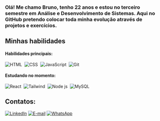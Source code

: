 <h3>Olá! Me chamo Bruno, tenho 22 anos e estou no terceiro semestre em Análise e Desenvolvimento de Sistemas. Aqui no GitHub pretendo colocar toda minha evolução através de projetos e exercícios.</h3>

## Minhas habilidades

#### Habilidades principais:

![HTML](https://img.shields.io/badge/HTML5-E34F26?style=for-the-badge&logo=html5&logoColor=white)&nbsp;
![CSS](https://img.shields.io/badge/CSS3-1572B6?style=for-the-badge&logo=css3&logoColor=white)&nbsp;
![JavaScript](https://img.shields.io/badge/JavaScript-F7DF1E?style=for-the-badge&logo=javascript&logoColor=black)&nbsp;
![Git](https://img.shields.io/badge/GIT-E44C30?style=for-the-badge&logo=git&logoColor=white)&nbsp;

#### Estudando no momento:

![React](https://img.shields.io/badge/React-20232A?style=for-the-badge&logo=react&logoColor=61DAFB)&nbsp;
![Tailwind](https://img.shields.io/badge/Tailwind_CSS-38B2AC?style=for-the-badge&logo=tailwind-css&logoColor=white)&nbsp;
![Node js](https://img.shields.io/badge/Node%20js-339933?style=for-the-badge&logo=nodedotjs&logoColor=white)&nbsp;
![MySQL](https://img.shields.io/badge/MySQL-005C84?style=for-the-badge&logo=mysql&logoColor=white)&nbsp;

## Contatos:

<div>
<a href="https://www.linkedin.com/in/bruno-santana-artismo-b90773293/" target="_blank"> <img src="https://img.shields.io/badge/-LinkedIn-%230077B5?style=for-the-badge&logo=linkedin&logoColor=white" alt="LinkedIn"></a>
<a href="mailto:brunosantanaartismo555@gmail.com" target="_blank"> <img src="https://img.shields.io/badge/-Gmail-%23333?style=for-the-badge&logo=gmail&logoColor=white" alt="E-mail"></a>
<a href="https://wa.me/5547992260695" target="_blank"> <img src="https://img.shields.io/badge/-WhatsApp-25D366?style=for-the-badge&logo=whatsapp&logoColor=white" alt="WhatsApp"></a>
</div>
